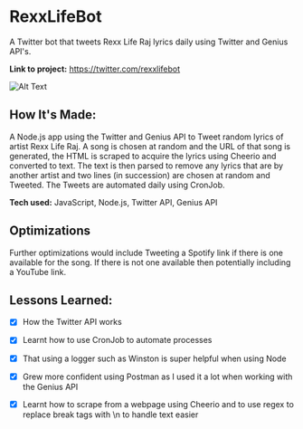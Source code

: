 # RexxLifeBot
A Twitter bot that tweets Rexx Life Raj lyrics daily using Twitter and Genius API's.

**Link to project:** https://twitter.com/rexxlifebot

![Alt Text](https://i.ibb.co/VDs5rvK/Screenshot-2022-08-09-at-18-56-03.png)

## How It's Made:

A Node.js app using the Twitter and Genius API to Tweet random lyrics of artist Rexx Life Raj. A song is chosen at random and the URL of that song is generated, the HTML is scraped to acquire the lyrics using Cheerio and converted to text. The text is then parsed to remove any lyrics that are by another artist and two lines (in succession) are chosen at random and Tweeted. The Tweets are automated daily using CronJob.

**Tech used:** JavaScript, Node.js, Twitter API, Genius API


## Optimizations

Further optimizations would include Tweeting a Spotify link if there is one available for the song. If there is not one available then potentially including a YouTube link.


## Lessons Learned:

- [x] How the Twitter API works
- [x] Learnt how to use CronJob to automate processes
- [x] That using a logger such as Winston is super helpful when using Node
- [x] Grew more confident using Postman as I used it a lot when working with the Genius API
- [x] Learnt how to scrape from a webpage using Cheerio and to use regex to replace break tags with \n to handle text easier

